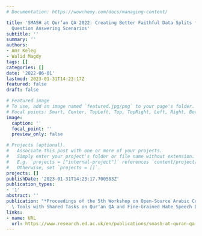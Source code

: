 ```yaml
---
# Documentation: https://wowchemy.com/docs/managing-content/

title: 'SMASH at Qur’an QA 2022: Creating Better Faithful Data Splits for Low-resourced
  Question Answering Scenarios'
subtitle: ''
summary: ''
authors:
- Amr Keleg
- Walid Magdy
tags: []
categories: []
date: '2022-06-01'
lastmod: 2023-01-31T14:23:17Z
featured: false
draft: false

# Featured image
# To use, add an image named `featured.jpg/png` to your page's folder.
# Focal points: Smart, Center, TopLeft, Top, TopRight, Left, Right, BottomLeft, Bottom, BottomRight.
image:
  caption: ''
  focal_point: ''
  preview_only: false

# Projects (optional).
#   Associate this post with one or more of your projects.
#   Simply enter your project's folder or file name without extension.
#   E.g. `projects = ["internal-project"]` references `content/project/deep-learning/index.md`.
#   Otherwise, set `projects = []`.
projects: []
publishDate: '2023-01-31T14:23:17.700583Z'
publication_types:
- '1'
abstract: ''
publication: "*Proceedings of the 5th Workshop on Open-Source Arabic Corpora and Processing\
  \ Tools with Shared Tasks on Qur'an QA and Fine-Grained Hate Speech Detection*"
links:
- name: URL
  url: https://www.research.ed.ac.uk/en/publications/smash-at-quran-qa-2022-creating-better-faithful-data-splits-for-l
---
```

